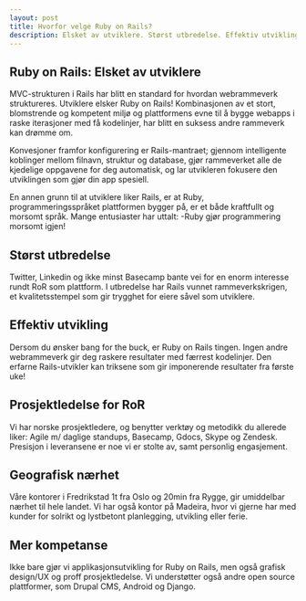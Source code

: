 ```yaml
---
layout: post
title: Hvorfor velge Ruby on Rails?
description: Elsket av utviklere. Størst utbredelse. Effektiv utvikling. Mer kompetanse.
---
```


## Ruby on Rails: Elsket av utviklere
MVC-strukturen i Rails har blitt en standard for hvordan webrammeverk struktureres.
Utviklere elsker Ruby on Rails! Kombinasjonen av et stort, blomstrende og kompetent miljø og plattformens evne til å bygge webapps i raske iterasjoner med få kodelinjer, har blitt en suksess andre rammeverk kan drømme om. 

Konvesjoner framfor konfigurering er Rails-mantraet; gjennom intelligente koblinger mellom filnavn, struktur og database, gjør rammeverket alle de kjedelige oppgavene for deg automatisk, og lar utvikleren fokusere den utviklingen som gjør din app spesiell.

En annen grunn til at utviklere liker Rails, er at Ruby, programmeringsspråket plattformen bygger på, er et både kraftfullt og morsomt språk. Mange entusiaster har uttalt: -Ruby gjør programmering morsomt igjen!

## Størst utbredelse
Twitter, Linkedin og ikke minst Basecamp bante vei for en enorm interesse rundt RoR som plattform. I utbredelse har Rails vunnet rammeverkskrigen, et kvalitetsstempel som gir trygghet for eiere såvel som utviklere. 

## Effektiv utvikling
Dersom du ønsker bang for the buck, er Ruby on Rails tingen. Ingen andre webrammeverk gir deg raskere resultater med færrest kodelinjer. Den erfarne Rails-utvikler kan triksene som gir imponerende resultater fra første uke! 

## Prosjektledelse for RoR
Vi har norske prosjektledere, og benytter verktøy og metodikk du allerede liker: Agile m/ daglige standups, Basecamp, Gdocs, Skype og Zendesk. Presisjon i leveransene er noe vi er stolte av, samt personlig engasjement.

## Geografisk nærhet
Våre kontorer i Fredrikstad 1t fra Oslo og 20min fra Rygge, gir umiddelbar nærhet til hele landet. Vi har også kontor på Madeira, hvor vi gjerne har med kunder for solrikt og lystbetont planlegging, utvikling eller ferie.

## Mer kompetanse
Ikke bare gjør vi applikasjonsutvikling for Ruby on Rails, men også grafisk design/UX og proff prosjektledelse. Vi understøtter også andre open source plattformer, som Drupal CMS, Android og Django. 
